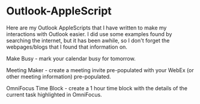 # Outlook-AppleScript
Here are my Outlook AppleScripts that I have written to make my interactions with Outlook easier. I did use some examples found by searching the internet, but it has been awhile, so I don't forget the webpages/blogs that I found that information on.

Make Busy - mark your calendar busy for tomorrow.

Meeting Maker - create a meeting invite pre-populated with your WebEx (or other meeting information) pre-populated.

OmniFocus Time Block - create a 1 hour time block with the details of the current task highlighted in OmniFocus.
